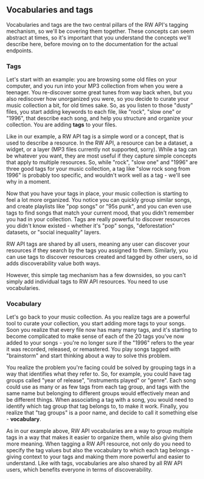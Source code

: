 ## Vocabularies and tags

Vocabularies and tags are the two central pillars of the RW API's tagging mechanism, so we'll be covering them together. These concepts can seem abstract at times, so it's important that you understand the concepts we'll describe here, before moving on to the documentation for the actual endpoints.

### Tags

Let's start with an example: you are browsing some old files on your computer, and you run into your MP3 collection from when you were a teenager. You re-discover some great tunes from way back when, but you also rediscover how unorganized you were, so you decide to curate your music collection a bit, for old times sake. So, as you listen to those "dusty" files, you start adding keywords to each file, like "rock", "slow one" or "1996", that describe each song, and help you structure and organize your collection. You are adding **tags** to your files.

Like in our example, a RW API tag is a simple word or a concept, that is used to describe a resource. In the RW API, a resource can be a dataset, a widget, or a layer (MP3 files currently not supported, sorry). While a tag can be whatever you want, they are most useful if they capture simple concepts that apply to multiple resources. So, while "rock", "slow one" and "1996" are three good tags for your music collection, a tag like "slow rock song from 1996" is probably too specific, and wouldn't work well as a tag - we'll see why in a moment.

Now that you have your tags in place, your music collection is starting to feel a lot more organized. You notice you can quickly group similar songs, and create playlists like "pop songs" or "95s punk", and you can even use tags to find songs that match your current mood, that you didn't remember you had in your collection. Tags are really powerful to discover resources you didn't know existed - whether it's "pop" songs, "deforestation" datasets, or "social inequality" layers. 

RW API tags are shared by all users, meaning any user can discover your resources if they search by the tags you assigned to them. Similarly, you can use tags to discover resources created and tagged by other users, so id adds discoverability value both ways.

However, this simple tag mechanism has a few downsides, so you can't simply add individual tags to RW API resources. You need to use vocabularies.


### Vocabulary

Let's go back to your music collection. As you realize tags are a powerful tool to curate your collection, you start adding more tags to your songs. Soon you realize that every file now has many many tags, and it's starting to become complicated to make sense of each of the 20 tags you've now added to your songs - you're no longer sure if the "1996" refers to the year it was recorded, released, or remastered. You play songs tagged with "brainstorm" and start thinking about a way to solve this problem.

You realize the problem you're facing could be solved by grouping tags in a way that identifies what they refer to. So, for example, you could have tag groups called "year of release", "instruments played" or "genre". Each song could use as many or as few tags from each tag group, and tags with the same name but belonging to different groups would effectively mean and be different things. When associating a tag with a song, you would need to identify which tag group that tag belongs to, to make it work. Finally, you realize that "tag groups" is a poor name, and decide to call it something else - **vocabulary**.

As in our example above, RW API vocabularies are a way to group multiple tags in a way that makes it easier to organize them, while also giving them more meaning. When tagging a RW API resource, not only do you need to specify the tag values but also the vocabulary to which each tag belongs - giving context to your tags and making them more powerful and easier to understand. Like with tags, vocabularies are also shared by all RW API users, which benefits everyone in terms of discoverability.

